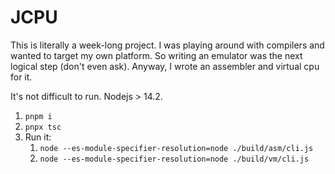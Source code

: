 # JCPU

This is literally a week-long project. I was playing around with compilers and wanted to target my own platform. So
writing an emulator was the next logical step (don't even ask). Anyway, I wrote an assembler and virtual cpu for it.

It's not difficult to run. Nodejs > 14.2.

1. ```pnpm i```
2. ```pnpx tsc```
3. Run it:
    1. ```node --es-module-specifier-resolution=node ./build/asm/cli.js```
    2. ```node --es-module-specifier-resolution=node ./build/vm/cli.js```